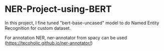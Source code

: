# NER-Project-using-BERT

In this project, I fine tuned "bert-base-uncased" model to do Named Entity Recognition for custom dataset.

For annotation NER,  ner-annotator from spacy can be used 
(https://tecoholic.github.io/ner-annotator/)
